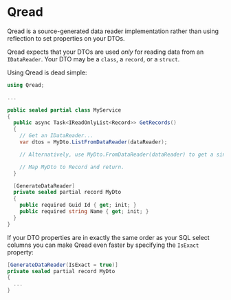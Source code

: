 # Qread
Qread is a source-generated data reader implementation rather than using reflection to set properties on your DTOs.

Qread expects that your DTOs are used *only* for reading data from an `IDataReader`. Your DTO may be a `class`, a `record`, or a `struct`.

Using Qread is dead simple:

```c#
using Qread;

...

public sealed partial class MyService
{
  public async Task<IReadOnlyList<Record>> GetRecords()
  {
    // Get an IDataReader...
    var dtos = MyDto.ListFromDataReader(dataReader);

    // Alternatively, use MyDto.FromDataReader(dataReader) to get a single MyDto.

    // Map MyDto to Record and return.
  }

  [GenerateDataReader]
  private sealed partial record MyDto
  {
    public required Guid Id { get; init; }
    public required string Name { get; init; }
  }
}
```

If your DTO properties are in exactly the same order as your SQL select columns you can make Qread even faster by specifying the `IsExact` property:
```c#
[GenerateDataReader(IsExact = true)]
private sealed partial record MyDto
{
  ...
}
```
